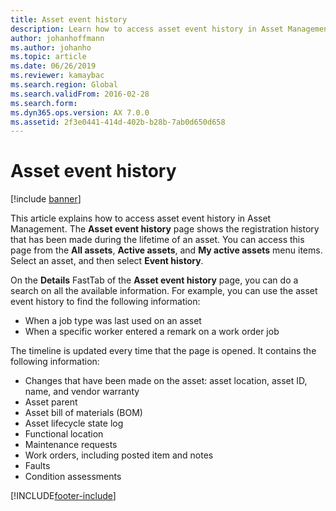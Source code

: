 ```yaml
---
title: Asset event history
description: Learn how to access asset event history in Asset Management, including an overview on the Details FastTab of the Asset event history page.
author: johanhoffmann
ms.author: johanho
ms.topic: article
ms.date: 06/26/2019
ms.reviewer: kamaybac
ms.search.region: Global
ms.search.validFrom: 2016-02-28
ms.search.form:
ms.dyn365.ops.version: AX 7.0.0
ms.assetid: 2f3e0441-414d-402b-b28b-7ab0d650d658
---
```


# Asset event history

[!include [banner](../../includes/banner.md)]

 

This article explains how to access asset event history in Asset Management. The **Asset event history** page shows the registration history that has been made during the lifetime of an asset. You can access this page from the **All assets**, **Active assets**, and **My active assets** menu items. Select an asset, and then select **Event history**.

On the **Details** FastTab of the **Asset event history** page, you can do a search on all the available information. For example, you can use the asset event history to find the following information:

- When a job type was last used on an asset
- When a specific worker entered a remark on a work order job

The timeline is updated every time that the page is opened. It contains the following information:

- Changes that have been made on the asset: asset location, asset ID, name, and vendor warranty
- Asset parent
- Asset bill of materials (BOM)
- Asset lifecycle state log
- Functional location
- Maintenance requests
- Work orders, including posted item and notes
- Faults
- Condition assessments


[!INCLUDE[footer-include](../../../includes/footer-banner.md)]